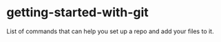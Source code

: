 # getting-started-with-git

List of commands that can help you set up a repo and add your files to it.

